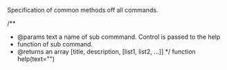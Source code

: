 Specification of common methods off all commands.

/**
* @params text a name of sub commmand. Control is passed to the help 
* function of sub command.
* @returns an array [title, description, [list1, list2, ...]]
*/
function help(text="")
